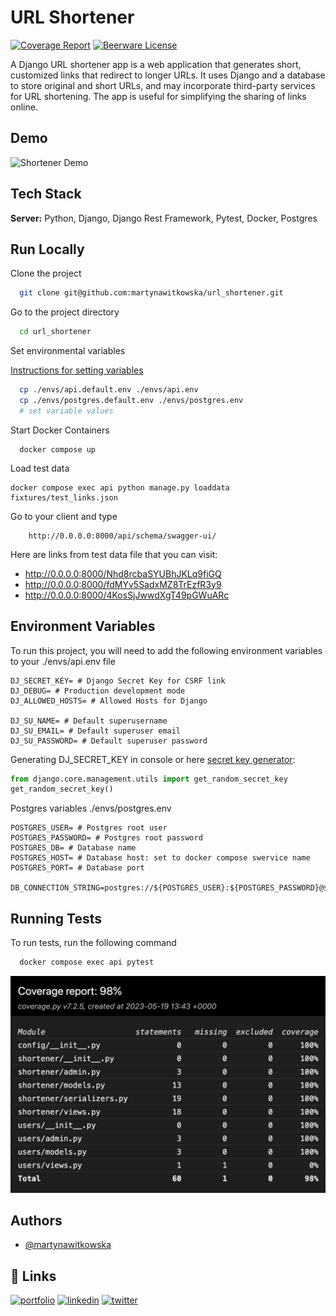 # URL Shortener
[![Coverage Report](https://img.shields.io/badge/coverage-98%25-green)](https://github.com/martynawitkowska/url_shortener/blob/main/media/coverage_report.png)
[![Beerware License](https://img.shields.io/badge/license-Beerware-yellowgreen)](https://github.com/martynawitkowska/url_shortener/blob/main/LICENSE)

A Django URL shortener app is a web application that generates short, customized links that redirect to longer URLs. It uses Django and a database to store original and short URLs, and may incorporate third-party services for URL shortening. The app is useful for simplifying the sharing of links online.

## Demo

![Shortener Demo](https://github.com/martynawitkowska/url_shortener/blob/main/media/shortener_demo.gif)


## Tech Stack

**Server:** Python, Django, Django Rest Framework, Pytest, Docker, Postgres

## Run Locally

Clone the project

```bash
  git clone git@github.com:martynawitkowska/url_shortener.git
```

Go to the project directory

```bash
  cd url_shortener
```

Set environmental variables

[Instructions for setting variables](#environment-variables)

```bash
  cp ./envs/api.default.env ./envs/api.env
  cp ./envs/postgres.default.env ./envs/postgres.env
  # set variable values
```

Start Docker Containers

```shell
  docker compose up
```

Load test data

```shell
docker compose exec api python manage.py loaddata fixtures/test_links.json
```

Go to your client and type 
```shell
    http://0.0.0.0:8000/api/schema/swagger-ui/
```

Here are links from test data file that you can visit:

* http://0.0.0.0:8000/Nhd8rcbaSYUBhJKLq9fiGQ
* http://0.0.0.0:8000/fdMYv5SadxMZ8TrEzfR3y9
* http://0.0.0.0:8000/4KosSjJwwdXgT49pGWuARc

## Environment Variables

To run this project, you will need to add the following environment variables to your ./envs/api.env file

```dotenv
DJ_SECRET_KEY= # Django Secret Key for CSRF link
DJ_DEBUG= # Production development mode
DJ_ALLOWED_HOSTS= # Allowed Hosts for Django

DJ_SU_NAME= # Default superusername
DJ_SU_EMAIL= # Default superuser email
DJ_SU_PASSWORD= # Default superuser password
```

Generating DJ_SECRET_KEY in console or here [secret key generator](https://djecrety.ir/):

```python
from django.core.management.utils import get_random_secret_key
get_random_secret_key()
```

Postgres variables ./envs/postgres.env

```dotenv
POSTGRES_USER= # Postgres root user
POSTGRES_PASSWORD= # Postgres root password
POSTGRES_DB= # Database name
POSTGRES_HOST= # Database host: set to docker compose swervice name
POSTGRES_PORT= # Database port

DB_CONNECTION_STRING=postgres://${POSTGRES_USER}:${POSTGRES_PASSWORD}@${POSTGRES_HOST}:${POSTGRES_PORT}/${POSTGRES_DB}
```


## Running Tests

To run tests, run the following command

```bash
  docker compose exec api pytest
```

![Cov Report](https://github.com/martynawitkowska/url_shortener/blob/main/media/coverage_report.png)

## Authors

- [@martynawitkowska](https://github.com/martynawitkowska)


## 🔗 Links
[![portfolio](https://img.shields.io/badge/my_portfolio-000?style=for-the-badge&logo=ko-fi&logoColor=white)](https://github.com/martynawitkowska)
[![linkedin](https://img.shields.io/badge/linkedin-0A66C2?style=for-the-badge&logo=linkedin&logoColor=white)](https://www.linkedin.com/in/martyna-witkowska-3b101684/)
[![twitter](https://img.shields.io/badge/twitter-1DA1F2?style=for-the-badge&logo=twitter&logoColor=white)](https://twitter.com/Martyna49841010)
